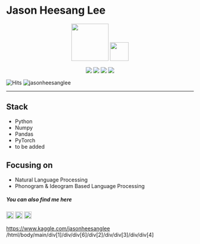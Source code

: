 Jason Heesang Lee
=============
<p align="center">
    <img src="https://www.kaggle.com/static/images/site-logo.svg" width="100" /> 
    <img src="https://www.kaggle.com/static/images/tiers/expert@192.png" width="50" /> 
</p>


<p align="center">
  <img src="https://road-to-kaggle-grandmaster.vercel.app/api/badges/jasonheesanglee/competition" />
  <img src="https://road-to-kaggle-grandmaster.vercel.app/api/badges/jasonheesanglee/dataset" />
  <img src="https://road-to-kaggle-grandmaster.vercel.app/api/badges/jasonheesanglee/notebook" />
  <img src="https://road-to-kaggle-grandmaster.vercel.app/api/badges/jasonheesanglee/discussion" />
    
</p>



![Hits](https://hits.seeyoufarm.com/api/count/incr/badge.svg?url=https%3A%2F%2Fgithub.com%2Fjasonheesanglee%2Fkaggle-badge&count_bg=%23DDAA17&title_bg=%23555555&icon=&icon_color=%23E7E7E7&title=hits&edge_flat=false)
![jasonheesanglee](https://road-to-kaggle-grandmaster.vercel.app/api/simple/jasonheesanglee)


-------------

## Stack
- Python
- Numpy
- Pandas
- PyTorch
- to be added

## Focusing on
- Natural Language Processing<br>
- Phonogram & Ideogram Based Language Processing

##### You can also find me here
[<img src="https://github.com/jasonheesanglee/jasonheesanglee/assets/123557477/e1c39095-815f-43e4-becf-7cc5d6787238" width="20" />](https://www.linkedin.com/in/jasonheesanglee/) 
[<img src="https://www.kaggle.com/static/images/site-logo.svg" height="20" />](https://www.kaggle.com/jasonheesanglee)
[<img src="https://github.com/jasonheesanglee/jasonheesanglee/assets/123557477/8acbb86c-9359-42ff-830f-e3b7ba039ebf" width="20" />](https://www.instagram.com/jasonhslee/)






https://www.kaggle.com/jasonheesanglee
/html/body/main/div[1]/div/div[6]/div[2]/div/div[3]/div/div[4]
